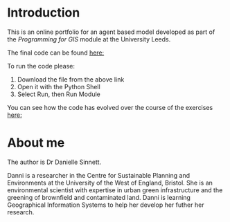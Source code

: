 # Introduction

This is an online portfolio for an agent based model developed as part of the *Programming for GIS* module at the University Leeds.

The final code can be found [here:](https://daniellesinnett.github.io/finalmodel.py)

To run the code please:

1. Download the file from the above link
2. Open it with the Python Shell
3. Select Run, then Run Module

You can see how the code has evolved over the course of the exercises [here:](https://daniellesinnett.github.io/Versions)

# About me

The author is Dr Danielle Sinnett.

Danni is a researcher in the Centre for Sustainable Planning and Environments at the University of the West of England, Bristol. She is an environmental scientist with expertise in urban green infrastructure and the greening of brownfield and contaminated land. Danni is learning Geographical Information Systems to help her develop her futher her research.

